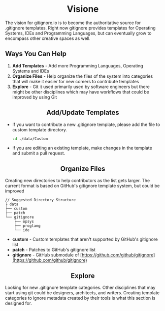 <h1 align="center">Visione</h1>

The vision for gitignore.io is to become the authoritative source for .gitignore templates.  Right now gitignore provides templates for Operating Systems, IDEs and Programming Languages, but can eventually grow to encompass other creative spaces as well.

## Ways You Can Help

1. __Add Templates__ - Add more Programming Languages, Operating Systems and IDEs
2. __Organize Files__ - Help organize the files of the system into categories that will make it easier for new comers to contribute templates
3. __Explore__ -  Git it used primarily used by software engineers but there might be other disciplines which may have workflows that could be improved by using Git


<h2 align="center">Add/Update Templates</h2>

* If you want to contribute a new .gitignore template, please add the file to custom template directory.

  ```sh
  cd ./data/Custom
  ```

* If you are editing an existing template, make changes in the template and submit a pull request.

<h2 align="center">Organize Files</h2>

Creating new directories to help contributors as the list gets larger.  The current format is based on GitHub's gitignore template system, but could be improved

```
// Suggested Directory Structure
├ data
├── custom
├── patch
└── gitignore
    ├── opsys
    ├── proglang
    └── ide
```
- __custom__ - Custom templates that aren't supported by GitHub's gitignore list
- __patch__ - Patches to GitHub's gitignore list
- __gitignore__ - GitHub submodule of [https://github.com/github/gitignore](https://github.com/github/gitignore)

<h2 align="center">Explore</h2>

Looking for new .gitignore template categories.  Other disciplines that may start using git could be designers, architects, and writers.  Creating template categories to ignore metadata created by their tools is what this section is designed for.
